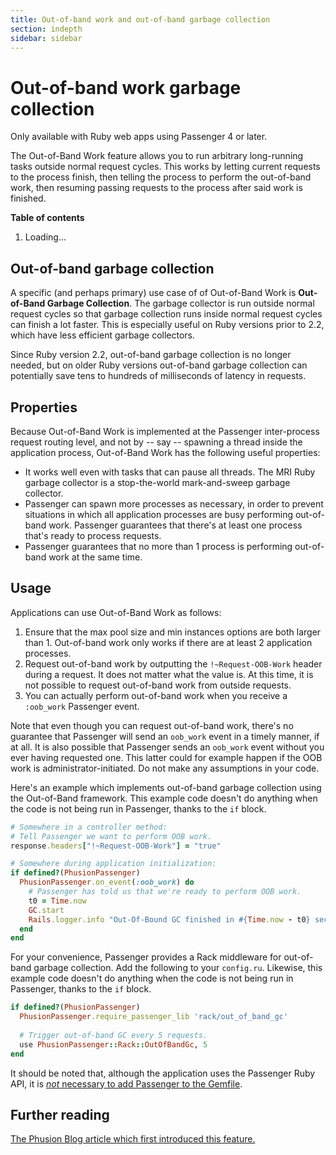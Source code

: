 ```yaml
---
title: Out-of-band work and out-of-band garbage collection
section: indepth
sidebar: sidebar
---
```

# Out-of-band work garbage collection

<div class="note">Only available with Ruby web apps using Passenger 4 or later.</div>

The Out-of-Band Work feature allows you to run arbitrary long-running tasks outside normal request cycles. This works by letting current requests to the process finish, then telling the process to perform the out-of-band work, then resuming passing requests to the process after said work is finished.

**Table of contents**

<ol class="toc-container"><li>Loading...</li></ol>

## Out-of-band garbage collection

A specific (and perhaps primary) use case of of Out-of-Band Work is **Out-of-Band Garbage Collection**. The garbage collector is run outside normal request cycles so that garbage collection runs inside normal request cycles can finish a lot faster. This is especially useful on Ruby versions prior to 2.2, which have less efficient garbage collectors.

Since Ruby version 2.2, out-of-band garbage collection is no longer needed, but on older Ruby versions out-of-band garbage collection can potentially save tens to hundreds of milliseconds of latency in requests.

## Properties

Because Out-of-Band Work is implemented at the Passenger inter-process request routing level, and not by -- say -- spawning a thread inside the application process, Out-of-Band Work has the following useful properties:

 * It works well even with tasks that can pause all threads. The MRI Ruby garbage collector is a stop-the-world mark-and-sweep garbage collector.
 * Passenger can spawn more processes as necessary, in order to prevent situations in which all application processes are busy performing out-of-band work. Passenger guarantees that there's at least one process that's ready to process requests.
 * Passenger guarantees that no more than 1 process is performing out-of-band work at the same time.

## Usage

Applications can use Out-of-Band Work as follows:

 1. Ensure that the max pool size and min instances options are both larger than 1. Out-of-band work only works if there are at least 2 application processes.
 2. Request out-of-band work by outputting the `!~Request-OOB-Work` header during a request. It does not matter what the value is. At this time, it is not possible to request out-of-band work from outside requests.
 3. You can actually perform out-of-band work when you receive a `:oob_work` Passenger event.

Note that even though you can request out-of-band work, there's no guarantee that Passenger will send an `oob_work` event in a timely manner, if at all. It is also possible that Passenger sends an `oob_work` event without you ever having requested one. This latter could for example happen if the OOB work is administrator-initiated. Do not make any assumptions in your code.

Here's an example which implements out-of-band garbage collection using the Out-of-Band framework. This example code doesn't do anything when the code is not being run in Passenger, thanks to the `if` block.

~~~ruby
# Somewhere in a controller method:
# Tell Passenger we want to perform OOB work.
response.headers["!~Request-OOB-Work"] = "true"

# Somewhere during application initialization:
if defined?(PhusionPassenger)
  PhusionPassenger.on_event(:oob_work) do
    # Passenger has told us that we're ready to perform OOB work.
    t0 = Time.now
    GC.start
    Rails.logger.info "Out-Of-Bound GC finished in #{Time.now - t0} sec"
  end
end
~~~

For your convenience, Passenger provides a Rack middleware for out-of-band garbage collection. Add the following to your `config.ru`. Likewise, this example code doesn't do anything when the code is not being run in Passenger, thanks to the `if` block.

~~~ruby
if defined?(PhusionPassenger)
  PhusionPassenger.require_passenger_lib 'rack/out_of_band_gc'
  
  # Trigger out-of-band GC every 5 requests.
  use PhusionPassenger::Rack::OutOfBandGc, 5
end
~~~

It should be noted that, although the application uses the Passenger Ruby API, it is [*not* necessary to add Passenger to the Gemfile](../indepth/bundler.html#does-passenger-itself-need-to-be-added-to-the-gemfile).

## Further reading

[The Phusion Blog article which first introduced this feature.](http://old.blog.phusion.nl/2013/01/22/phusion-passenger-4-technology-preview-out-of-band-work/)
